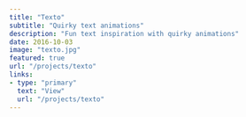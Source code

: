 ```yaml
---
title: "Texto"
subtitle: "Quirky text animations"
description: "Fun text inspiration with quirky animations"
date: 2016-10-03
image: "texto.jpg"
featured: true
url: "/projects/texto"
links:
- type: "primary"
  text: "View"
  url: "/projects/texto"
---
```

